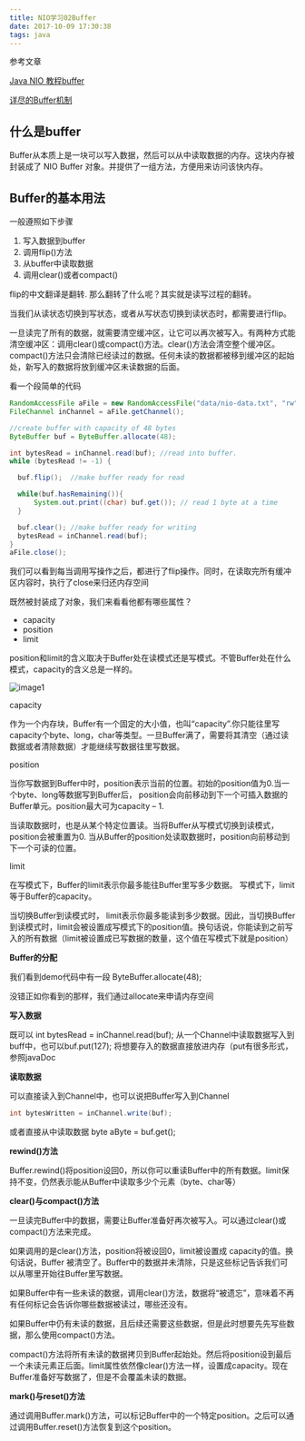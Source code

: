 ```yaml
---
title: NIO学习02Buffer
date: 2017-10-09 17:30:38
tags: java
---
```



参考文章 

[Java NIO 教程buffer](http://ifeve.com/buffers/)

[详尽的Buffer机制](http://zachary-guo.iteye.com/blog/1457542)

什么是buffer
------

Buffer从本质上是一块可以写入数据，然后可以从中读取数据的内存。这块内存被封装成了 NIO Buffer 对象。并提供了一组方法，方便用来访问该快内存。

Buffer的基本用法
------

一般遵照如下步骤
1. 写入数据到buffer
2. 调用flip()方法
3. 从buffer中读取数据
4. 调用clear()或者compact()

<!--more-->

flip的中文翻译是翻转. 那么翻转了什么呢？其实就是读写过程的翻转。

当我们从读状态切换到写状态，或者从写状态切换到读状态时，都需要进行flip。

一旦读完了所有的数据，就需要清空缓冲区，让它可以再次被写入。有两种方式能清空缓冲区：调用clear()或compact()方法。clear()方法会清空整个缓冲区。compact()方法只会清除已经读过的数据。任何未读的数据都被移到缓冲区的起始处，新写入的数据将放到缓冲区未读数据的后面。

看一个段简单的代码

```java
RandomAccessFile aFile = new RandomAccessFile("data/nio-data.txt", "rw");
FileChannel inChannel = aFile.getChannel();

//create buffer with capacity of 48 bytes
ByteBuffer buf = ByteBuffer.allocate(48);

int bytesRead = inChannel.read(buf); //read into buffer.
while (bytesRead != -1) {

  buf.flip();  //make buffer ready for read

  while(buf.hasRemaining()){
      System.out.print((char) buf.get()); // read 1 byte at a time
  }

  buf.clear(); //make buffer ready for writing
  bytesRead = inChannel.read(buf);
}
aFile.close();
```

我们可以看到每当调用写操作之后，都进行了flip操作。同时，在读取完所有缓冲区内容时，执行了close来归还内存空间


既然被封装成了对象，我们来看看他都有哪些属性？

* capacity
* position
* limit

position和limit的含义取决于Buffer处在读模式还是写模式。不管Buffer处在什么模式，capacity的含义总是一样的。

![image1](http://ifeve.com/wp-content/uploads/2013/06/buffers-modes.png)

capacity

作为一个内存块，Buffer有一个固定的大小值，也叫“capacity”.你只能往里写capacity个byte、long，char等类型。一旦Buffer满了，需要将其清空（通过读数据或者清除数据）才能继续写数据往里写数据。

position

当你写数据到Buffer中时，position表示当前的位置。初始的position值为0.当一个byte、long等数据写到Buffer后， position会向前移动到下一个可插入数据的Buffer单元。position最大可为capacity – 1.

当读取数据时，也是从某个特定位置读。当将Buffer从写模式切换到读模式，position会被重置为0. 当从Buffer的position处读取数据时，position向前移动到下一个可读的位置。


limit

在写模式下，Buffer的limit表示你最多能往Buffer里写多少数据。 写模式下，limit等于Buffer的capacity。

当切换Buffer到读模式时， limit表示你最多能读到多少数据。因此，当切换Buffer到读模式时，limit会被设置成写模式下的position值。换句话说，你能读到之前写入的所有数据（limit被设置成已写数据的数量，这个值在写模式下就是position）

**Buffer的分配**


我们看到demo代码中有一段 ByteBuffer.allocate(48);

没错正如你看到的那样，我们通过allocate来申请内存空间

**写入数据**

既可以 int bytesRead = inChannel.read(buf); 从一个Channel中读取数据写入到buff中，也可以buf.put(127); 将想要存入的数据直接放进内存（put有很多形式，参照javaDoc

**读取数据**

可以直接读入到Channel中，也可以说把Buffer写入到Channel
```java
int bytesWritten = inChannel.write(buf);
```
或者直接从中读取数据 byte aByte = buf.get(); 

**rewind()方法**

Buffer.rewind()将position设回0，所以你可以重读Buffer中的所有数据。limit保持不变，仍然表示能从Buffer中读取多少个元素（byte、char等）

**clear()与compact()方法**

一旦读完Buffer中的数据，需要让Buffer准备好再次被写入。可以通过clear()或compact()方法来完成。

如果调用的是clear()方法，position将被设回0，limit被设置成 capacity的值。换句话说，Buffer 被清空了。Buffer中的数据并未清除，只是这些标记告诉我们可以从哪里开始往Buffer里写数据。

如果Buffer中有一些未读的数据，调用clear()方法，数据将“被遗忘”，意味着不再有任何标记会告诉你哪些数据被读过，哪些还没有。

如果Buffer中仍有未读的数据，且后续还需要这些数据，但是此时想要先先写些数据，那么使用compact()方法。

compact()方法将所有未读的数据拷贝到Buffer起始处。然后将position设到最后一个未读元素正后面。limit属性依然像clear()方法一样，设置成capacity。现在Buffer准备好写数据了，但是不会覆盖未读的数据。

**mark()与reset()方法**

通过调用Buffer.mark()方法，可以标记Buffer中的一个特定position。之后可以通过调用Buffer.reset()方法恢复到这个position。